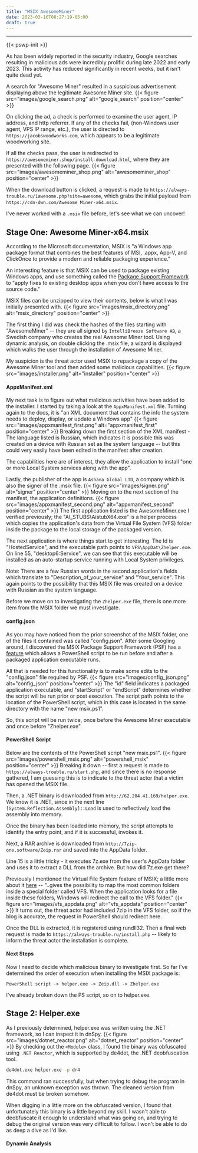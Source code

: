 ```yaml
---
title: "MSIX AwesomeMiner"
date: 2023-03-16T08:27:19-05:00
draft: true
---
```


---
{{< pswp-init >}}

As has been widely reported in the security industry, Google searches resulting in malicious ads were incredibly prolific during late 2022 and early 2023. This activity has reduced significantly in recent weeks, but it isn't quite dead yet. 


A search for "Awesome Miner" resulted in a suspicious advertisement displaying above the legitimate Awesome Miner site. 
{{< figure src="images/google_search.png" alt="google_search" position="center" >}}

On clicking the ad, a check is performed to examine the user agent, IP address, and http referrer. If any of the checks fail, (non-Windows user agent, VPS IP range, etc.), the user is directed to `https://jacobswoodworks.com`, which appears to be a legitimate woodworking site.  

If all the checks pass, the user is redirected to `https://awesomeminer.shop/install-download.html`, where they are presented with the following page.
{{< figure src="images/awesomeminer_shop.png" alt="awesomeminer_shop" position="center" >}}

When the download button is clicked, a request is made to `https://always-trouble.ru/1awesome.php?site=awesome`, which grabs the initial payload from `https://cdn-dwn.com/Awesome Miner-x64.msix`.

I've never worked with a `.msix` file before, let's see what we can uncover!

## Stage One: Awesome Miner-x64.msix 

According to the Microsoft documentation, MSIX is "a Windows app package format that combines the best features of MSI, .appx, App-V, and ClickOnce to provide a modern and reliable packaging experience."  

An interesting feature is that MSIX can be used to package existing Windows apps, and use something called the [Package Support Framework](https://learn.microsoft.com/en-us/windows/msix/psf/package-support-framework-overview) to "apply fixes to existing desktop apps when you don't have access to the source code." 

MSIX files can be unzipped to view their contents, below is what I was initially presented with.
{{< figure src="images/msix_directory.png" alt="msix_directory" position="center" >}}

The first thing I did was check the hashes of the files starting with "AwesomeMiner" -- they are all signed by `IntelliBreeze Software AB`, a Swedish company who creates the real Awesome Miner tool. 
Using dynamic analysis, on double clicking the .msix file, a wizard is displayed which walks the user through the installation of Awesome Miner.  

My suspicion is the threat actor used MSIX to repackage a copy of the Awesome Miner tool and then added some malicious capabilities.
{{< figure src="images/installer.png" alt="installer" position="center" >}}
#### AppxManifest.xml
My next task is to figure out what malicious activities have been added to the installer. I started by taking a look at the `AppxManifest.xml` file. Turning again to the docs, it is "an XML document that contains the info the system needs to deploy, display, or update a Windows app"
{{< figure src="images/appxmanifest_first.png" alt="appxmanifest_first" position="center" >}}
Breaking down the first section of the XML manifest - The language listed is Russian, which indicates it is possible this was created on a device with Russian set as the system language -- but this could very easily have been edited in the manifest after creation. 

The capabilities here are of interest, they allow the application to install "one or more Local System services along with the app".

Lastly, the publisher of the app is `Ashana Global LTD`, a company which is also the signer of the .msix file.
{{< figure src="images/signer.png" alt="signer" position="center" >}}
Moving on to the next section of the manifest, the application definitions. 
{{< figure src="images/appxmanifest_second.png" alt="appxmanifest_second" position="center" >}}
The first application listed is the AwesomeMiner.exe I verified previously; the "AI_STUBS\AistubX64.exe" is a helper process which copies the application's data from the Virtual File System (VFS) folder inside the package to the local storage of the packaged version. 

The next application is where things start to get interesting. The Id is "HostedService", and the executable path points to `VFS\AppDat\Zhelper.exe`. On line 55, "desktop6:Service", we can see that this executable will be installed as an auto-startup service running with Local System privileges. 

Note: There are a few Russian words in the second application's fields which translate to "Description_of_your_service" and "Your_service". This again points to the possibility that this MSIX file was created on a device with Russian as the system language.

Before we move on to investigating the `Zhelper.exe` file, there is one more item from the MSIX folder we must investigate.
#### config.json
As you may have noticed from the prior screenshot of the MSIX folder, one of the files it contained was called "config.json". After some Googling around, I discovered the MSIX Package Support Framework (PSF) has a [feature](https://learn.microsoft.com/en-us/windows/msix/psf/run-scripts-with-package-support-framework) which allows a PowerShell script to be run before and after a packaged application executable runs. 

All that is needed for this functionality is to make some edits to the "config.json" file required by PSF. 
{{< figure src="images/config_json.png" alt="config_json" position="center" >}}
The "id" field indicates a packaged application executable, and "startScript" or "endScript" determines whether the script will be run prior or post execution. The script path points to the location of the PowerShell script, which in this case is located in the same directory with the name "new msix.ps1".

So, this script will be run twice, once before the Awesome Miner executable and once before "Zhelper.exe".
#### PowerShell Script
Below are the contents of the PowerShell script "new msix.ps1".
{{< figure src="images/powershell_msix.png" alt="powershell_msix" position="center" >}}
Breaking it down -- first a request is made to `https://always-trouble.ru/start.php`, and since there is no response gathered, I am guessing this is to indicate to the threat actor that a victim has opened the MSIX file.  

Then, a .NET binary is downloaded from `http://62.204.41.169/helper.exe`. We know it is .NET, since in the next line `[System.Reflection.Assembly]::Load` is used to reflectively load the assembly into memory. 

Once the binary has been loaded into memory, the script attempts to identify the entry point, and if it is successful, invokes it.

Next, a RAR archive is downloaded from `http://7zip-one.software/Zeip.rar` and saved into the AppData folder. 

Line 15 is a little tricky - it executes 7z.exe from the user's AppData folder and uses it to extract a DLL from the archive. But how did 7z.exe get there?   

Previously I mentioned the Virtual File System feature of MSIX; a little more about it [here](https://techcommunity.microsoft.com/t5/modern-work-app-consult-blog/msix-how-to-copy-data-outside-the-installation-folder-during-the/ba-p/1133602) -- "..gives the possibility to map the most common folders inside a special folder called VFS. When the application looks for a file inside these folders, Windows will redirect the call to the VFS folder."
{{< figure src="images/vfs_appdata.png" alt="vfs_appdata" position="center" >}}
It turns out, the threat actor had included 7zip in the VFS folder, so if the blog is accurate, the request in PowerShell should redirect here. 

Once the DLL is extracted, it is registered using rundll32. Then a final web request is made to `https://always-trouble.ru/install.php` -- likely to inform the threat actor the installation is complete.

#### Next Steps
Now I need to decide which malicious binary to investigate first. So far I've determined the order of execution when installing the MSIX package is: 
```String
PowerShell script -> helper.exe -> Zeip.dll -> Zhelper.exe
```
I've already broken down the PS script, so on to helper.exe.

## Stage 2: Helper.exe
As I previously determined, helper.exe was written using the .NET framework, so I can inspect it in dnSpy.
{{< figure src="images/dotnet_reactor.png" alt="dotnet_reactor" position="center" >}}
By checking out the `<Module>` class, I found the binary was obfuscated using `.NET Reactor`, which is supported by de4dot, the .NET deobfuscation tool. 
```bash
de4dot.exe helper.exe -p dr4
```
This command ran successfully, but when trying to debug the program in dnSpy, an unknown exception was thrown. The cleaned version from de4dot must be broken somehow.  

When digging in a little more on the obfuscated version, I found that unfortunately this binary is a little beyond my skill. I wasn't able to deobfuscate it enough to understand what was going on, and trying to debug the original version was very difficult to follow. I won't be able to do as deep a dive as I'd like.  
#### Dynamic Analysis
